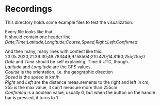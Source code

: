 # Recordings
This directory holds some example files to test the visualization.

Every file looks like that.  
It should contain one header line:  
*Date;Time;Latitude;Longitude;Course;Speed;Right;Left;Confirmed*  

And then many, many lines with content like this:  
23.05.2020;21:39:30;48.783449;9.158504;210.470;14.8160;255;255;0  
*Date* and *Time* should be self explaining. Time it UTC, though.  
*Latitude* and *Longitude* are the GPS values.  
*Course* is the orientation, i.e. the geographic direction  
*Speed* is the speed in km/h  
*Right* and *Left* are the distance measurements to the right and left in cm, 255 is the max value, it can't measure more than 255cm  
*Confirmed* is a boolean value, usually 0, but when the button on the handle bar is pressed, it turns to 1  
